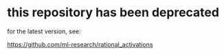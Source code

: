 # this repository has been deprecated

for the latest version, see: 

https://github.com/ml-research/rational_activations
